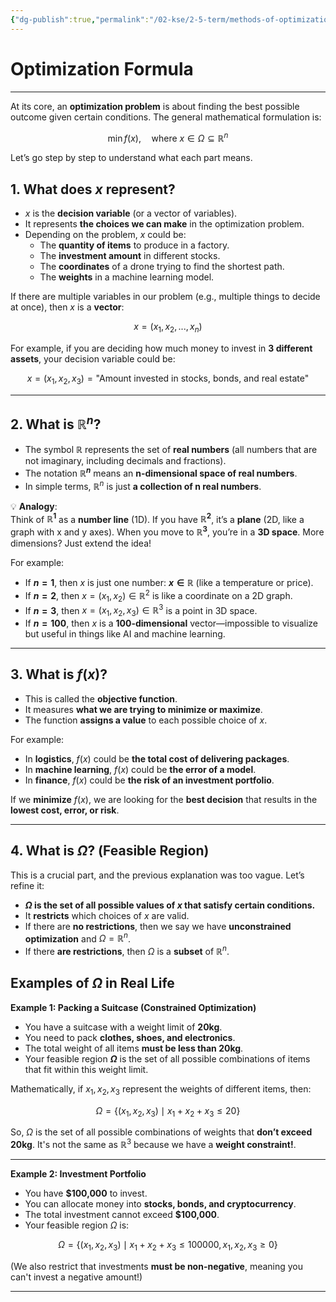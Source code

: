 ```yaml
---
{"dg-publish":true,"permalink":"/02-kse/2-5-term/methods-of-optimization/optimization-formula/","tags":["kse","math/calculus"],"created":"2025-02-12T18:37:11.056+02:00","updated":"2025-02-12T19:07:34.867+02:00"}
---
```



# Optimization Formula

---

At its core, an **optimization problem** is about finding the best possible outcome given certain conditions. The general mathematical formulation is:

$$
\min f(x), \quad \text{where } x \in \Omega \subseteq \mathbb{R}^n
$$

Let’s go step by step to understand what each part means.

## 1. What does $x$ represent?

- $x$ is the **decision variable** (or a vector of variables).
- It represents **the choices we can make** in the optimization problem.
- Depending on the problem, $x$ could be:
  - The **quantity of items** to produce in a factory.
  - The **investment amount** in different stocks.
  - The **coordinates** of a drone trying to find the shortest path.
  - The **weights** in a machine learning model.

If there are multiple variables in our problem (e.g., multiple things to decide at once), then $x$ is a **vector**:

$$
x = (x_1, x_2, ..., x_n)
$$

For example, if you are deciding how much money to invest in **3 different assets**, your decision variable could be:

$$
x = (x_1, x_2, x_3) = \text{"Amount invested in stocks, bonds, and real estate"}
$$

---

## 2. What is $\mathbb{R}^n$?

- The symbol **$\mathbb{R}$** represents the set of **real numbers** (all numbers that are not imaginary, including decimals and fractions).
- The notation **$\mathbb{R}^n$** means an **n-dimensional space of real numbers**.
- In simple terms, $\mathbb{R}^n$ is just **a collection of n real numbers**.

💡 **Analogy**:  
Think of **$\mathbb{R}^1$** as a **number line** (1D). If you have **$\mathbb{R}^2$**, it’s a **plane** (2D, like a graph with x and y axes). When you move to **$\mathbb{R}^3$**, you’re in a **3D space**. More dimensions? Just extend the idea!

For example:

- If **$n = 1$**, then $x$ is just one number: **$x \in \mathbb{R}$** (like a temperature or price).
- If **$n = 2$**, then $x = (x_1, x_2) \in \mathbb{R}^2$ is like a coordinate on a 2D graph.
- If **$n = 3$**, then $x = (x_1, x_2, x_3) \in \mathbb{R}^3$ is a point in 3D space.
- If **$n = 100$**, then $x$ is a **100-dimensional** vector—impossible to visualize but useful in things like AI and machine learning.

---

## 3. What is $f(x)$?

- This is called the **objective function**.
- It measures **what we are trying to minimize or maximize**.
- The function **assigns a value** to each possible choice of $x$.

For example:

- In **logistics**, $f(x)$ could be **the total cost of delivering packages**.
- In **machine learning**, $f(x)$ could be **the error of a model**.
- In **finance**, $f(x)$ could be **the risk of an investment portfolio**.

If we **minimize** $f(x)$, we are looking for the **best decision** that results in the **lowest cost, error, or risk**.

---

## 4. What is $\Omega$? (Feasible Region)

This is a crucial part, and the previous explanation was too vague. Let’s refine it:

- **$\Omega$ is the set of all possible values of $x$ that satisfy certain conditions.**
- It **restricts** which choices of $x$ are valid.
- If there are **no restrictions**, then we say we have **unconstrained optimization** and $\Omega = \mathbb{R}^n$.
- If there **are restrictions**, then $\Omega$ is a **subset** of $\mathbb{R}^n$.

## Examples of $\Omega$ in Real Life

<strong><span style="color: var(--color-green);">Example 1: Packing a Suitcase (Constrained Optimization)</span></strong>

- You have a suitcase with a weight limit of **20kg**.
- You need to pack **clothes, shoes, and electronics**.
- The total weight of all items **must be less than 20kg**.
- Your feasible region **$\Omega$** is the set of all possible combinations of items that fit within this weight limit.

Mathematically, if $x_1, x_2, x_3$ represent the weights of different items, then:

$$
\Omega = \{ (x_1, x_2, x_3) \mid x_1 + x_2 + x_3 \leq 20 \}
$$

So, $\Omega$ is the set of all possible combinations of weights that **don’t exceed 20kg**. It's not the same as $\mathbb{R}^3$ because we have a **weight constraint!**.

---

<strong><span style="color: var(--color-green);">Example 2: Investment Portfolio</span></strong>

- You have **$100,000** to invest.
- You can allocate money into **stocks, bonds, and cryptocurrency**.
- The total investment cannot exceed **$100,000**.
- Your feasible region $\Omega$ is:

$$
\Omega = \{ (x_1, x_2, x_3) \mid x_1 + x_2 + x_3 \leq 100000, x_1, x_2, x_3 \geq 0 \}
$$

(We also restrict that investments **must be non-negative**, meaning you can't invest a negative amount!)

---
